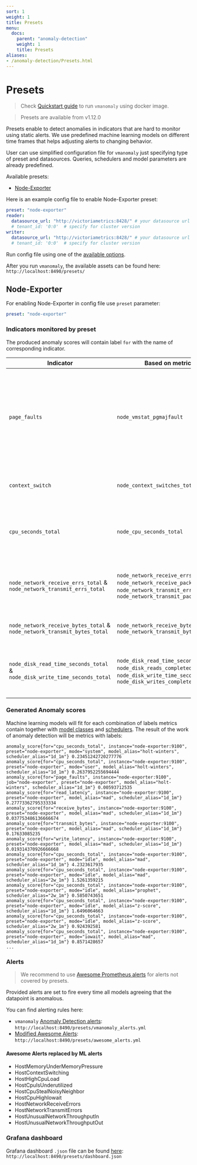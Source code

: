 ```yaml
---
sort: 1
weight: 1
title: Presets
menu:
  docs:
    parent: "anomaly-detection"
    weight: 1
    title: Presets
aliases:
- /anomaly-detection/Presets.html
---
```

# Presets
> Check [Quickstart guide](https://docs.victoriametrics.com/anomaly-detection/quickstart/) to run `vmanomaly` using docker image.

> Presets are available from v1.12.0

Presets enable to detect anomalies in indicators that are hard to monitor using static alerts. 
We use predefined machine learning models on different time frames that helps adjusting alerts to changing behavior.

User can use simplified configuration file for `vmanomaly` just specifying type of preset and datasources.
Queries, schedulers and model parameters are already predefined.

Available presets:
- [Node-Exporter](#node-exporter)

Here is an example config file to enable Node-Exporter preset:

```yaml
preset: "node-exporter"
reader:
  datasource_url: "http://victoriametrics:8428/" # your datasource url
  # tenant_id: '0:0'  # specify for cluster version
writer:
  datasource_url: "http://victoriametrics:8428/" # your datasource url
  # tenant_id: '0:0'  # specify for cluster version
```
Run config file using one of the [available options](https://docs.victoriametrics.com/anomaly-detection/quickstart/#how-to-install-and-run-vmanomaly).

After you run `vmanomaly`, the available assets can be found here: `http://localhost:8490/presets/`

## Node-Exporter

For enabling Node-Exporter in config file use `preset` parameter:
```yaml
preset: "node-exporter"
```

### Indicators monitored by preset

The produced anomaly scores will contain label `for` with the name of corresponding indicator.

<table>
    <thead>
        <tr>
            <th>Indicator</th>
            <th>Based on metrics</th>
            <th>Description</th>  
        </tr>
    </thead>
    <tbody>
        <tr>
            <td><code>page_faults</code></td>
            <td><code>node_vmstat_pgmajfault</code></td>
            <td>Number of major faults that have occurred since the last update. Major faults occur when a process tries to access a page in memory that is not currently mapped in the process's address space, and it requires loading data from the disk.</td>
        </tr>
        <tr>
            <td><code>context_switch</code></td>
            <td><code>node_context_switches_total</code></td>
            <td>This metric represents the total number of context switches across all CPUs.</td>
        </tr>
        <tr>
            <td><code>cpu_seconds_total</code></td>
            <td><code>node_cpu_seconds_total</code></td>
            <td>Total amount of CPU time consumed by the system in seconds by CPU processing mode (e.g., user, system, idle).</td>
        </tr>
        <tr>
            <td><code>node_network_receive_errs_total</code> & <code>node_network_transmit_errs_total</code></td>
            <td><code>node_network_receive_errs_total</code>, <code>node_network_receive_packets_total</code>, <code>node_network_transmit_errs_total</code>, <code>node_network_transmit_packets_total</code>
            <td>Total number of errors encountered while receiving/transmitting packets on the network interfaces of a node.</td>
        </tr>
        <tr>
            <td><code>node_network_receive_bytes_total</code> & <code>node_network_transmit_bytes_total</code></td>
            <td><code>node_network_receive_bytes_total</code>, <code>node_network_transmit_bytes_total</code></td>
            <td>Total number of bytes received/transmitted on network interfaces of a node.</td>
        </tr>
        <tr>
            <td><code>node_disk_read_time_seconds_total</code> & <code>node_disk_write_time_seconds_total</code></td>
            <td><code>node_disk_read_time_seconds_total</code>, <code>node_disk_reads_completed_total</code>, <code>node_disk_write_time_seconds_total</code>, <code>node_disk_writes_completed_total</code></td>
            <td>Disk latency. The total read/write time spent in seconds. / The total number of reads/writes completed successfully.</td>
        </tr>
    </tbody>
</table>

### Generated Anomaly scores
Machine learning models will fit for each combination of labels metrics contain together with [model classes](https://docs.victoriametrics.com/anomaly-detection/components/models/) and [schedulers](https://docs.victoriametrics.com/anomaly-detection/components/scheduler/).
The result of the work of anomaly detection will be metrics with labels:
```shell
anomaly_score{for="cpu_seconds_total", instance="node-exporter:9100", preset="node-exporter", mode="system", model_alias="holt-winters", scheduler_alias="1d_1m"} 0.23451242720277776
anomaly_score{for="cpu_seconds_total", instance="node-exporter:9100", preset="node-exporter", mode="user", model_alias="holt-winters", scheduler_alias="1d_1m"} 0.2637952255694444
anomaly_score{for="page_faults", instance="node-exporter:9100", job="node-exporter", preset="node-exporter", model_alias="holt-winters", scheduler_alias="1d_1m"} 0.00593712535
anomaly_score{for="read_latency", instance="node-exporter:9100", preset="node-exporter", model_alias="mad", scheduler_alias="1d_1m"} 0.27773362795333334
anomaly_score{for="receive_bytes", instance="node-exporter:9100", preset="node-exporter", model_alias="mad", scheduler_alias="1d_1m"} 0.037753486136666674
anomaly_score{for="transmit_bytes", instance="node-exporter:9100", preset="node-exporter", model_alias="mad", scheduler_alias="1d_1m"} 0.17633085235
anomaly_score{for="write_latency", instance="node-exporter:9100", preset="node-exporter", model_alias="mad", scheduler_alias="1d_1m"} 0.019314370926666668
anomaly_score{for="cpu_seconds_total", instance="node-exporter:9100", preset="node-exporter", mode="idle", model_alias="mad", scheduler_alias="1d_1m"} 4.2323617935
anomaly_score{for="cpu_seconds_total", instance="node-exporter:9100", preset="node-exporter", mode="idle", model_alias="mad", scheduler_alias="2w_1m"} 1.5261359215
anomaly_score{for="cpu_seconds_total", instance="node-exporter:9100", preset="node-exporter", mode="idle", model_alias="prophet", scheduler_alias="2w_1m"} 0.5850743651
anomaly_score{for="cpu_seconds_total", instance="node-exporter:9100", preset="node-exporter", mode="idle", model_alias="z-score", scheduler_alias="1d_1m"} 1.6496064663
anomaly_score{for="cpu_seconds_total", instance="node-exporter:9100", preset="node-exporter", mode="idle", model_alias="z-score", scheduler_alias="2w_1m"} 0.924392581
anomaly_score{for="cpu_seconds_total", instance="node-exporter:9100", preset="node-exporter", mode="iowait", model_alias="mad", scheduler_alias="1d_1m"} 0.8571428657
...
```
### Alerts
> We recommend to use [Awesome Prometheus alerts](https://github.com/samber/awesome-prometheus-alerts) for alerts not covered by presets.

Provided alerts are set to fire every time all models agreeing that the datapoint is anomalous.

You can find alerting rules here: 
- `vmanomaly` [Anomaly Detection alerts](http://localhost:8490/presets/vmanomaly_alerts.yml): `http://localhost:8490/presets/vmanomaly_alerts.yml`
- [Modified Awesome Alerts](http://localhost:8490/presets/awesome_alerts.yml): `http://localhost:8490/presets/awesome_alerts.yml`

#### Awesome Alerts replaced by ML alerts
- HostMemoryUnderMemoryPressure
- HostContextSwitching
- HostHighCpuLoad
- HostCpuIsUnderutilized
- HostCpuStealNoisyNeighbor
- HostCpuHighIowait
- HostNetworkReceiveErrors
- HostNetworkTransmitErrors
- HostUnusualNetworkThroughputIn
- HostUnusualNetworkThroughputOut

### Grafana dashboard
Grafana dashboard `.json` file can be found [here](http://localhost:8490/presets/dashboard.json): `http://localhost:8490/presets/dashboard.json`